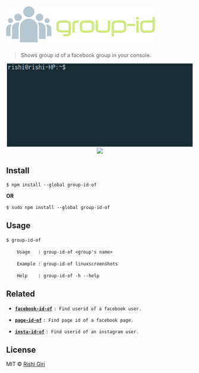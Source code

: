 # ![group-id-of](media/gio.png)

> Shows group id of a facebook group in your console.

<p align="center">
	<img width="500" src="media/gio.gif">
	<br>
	<a href="https://travis-ci.org/CodeDotJS/group-id-of">
	<img src="https://travis-ci.org/CodeDotJS/group-id-of.svg?branch=master">
	</a>
</p>


## Install

```
$ npm install --global group-id-of
```
__OR__

```
$ sudo npm install --global group-id-of
```
## Usage

```
$ group-id-of

	Usage   : group-id-of <group's name>

	Example : group-id-of linuxscreenshots

	Help    : group-id-of -h --help
```

## Related

- __[`facebook-id-of`](https://github.com/CodeDotJS/facebook-id-of)__ `: Find userid of a facebook user.`

- __[`page-id-of`](https://github.com/CodeDotJS/page-id-of)__ `: Find page id of a facebook page.`

- __[`insta-id-of`](https://github.com/CodeDotJS/instagram-id-of)__ `: Find userid of an instagram user.`

## License

MIT © [Rishi Giri](http://rishigiri.com)
